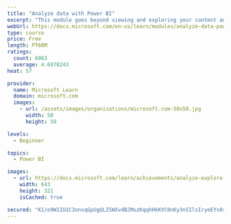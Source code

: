 ```yaml
---
title: "Analyze data with Power BI"
excerpt: "This module goes beyond viewing and exploring your content and explains how to interact with it by working with reports and dashboards to uncover and share new business insights."
webUrl: https://docs.microsoft.com/en-us/learn/modules/analyze-data-power-bi/
type: course
price: Free
length: PT60M
ratings:
  count: 6083
  average: 4.6970243
heat: 57

provider:
  name: Microsoft Learn
  domain: microsoft.com
  images:
    - url: /assets/images/organizations/microsoft.com-50x50.jpg
      width: 50
      height: 50

levels:
  - Beginner

topics:
  - Power BI

images:
  - url: https://docs.microsoft.com/learn/achievements/analyze-explore-data-power-bi-social.png
    width: 643
    height: 321
    isCached: true

secured: "K1/o9W1IU1C3onsqGpUgQLZSWXvdBJMuzKqqhHkKVC0nKy3n5IlsIryeEYs0rUmKqL209/TahPYw3Qc0rkc7vFQqIMB/wFia3uOo/Rb0aXbyNxHbOY18lBR1Yyq3oBRiH2LGpbySG5OIqOAM984+ovjf9cYqLpmjcGPpYYxCwbfTN3a50v6sPKzokd5OLHhcIMNt5xIdK4MyUOOIUaVIaCrMk+fqhcsZieikIQxH39C6uRRhKDYErZAHqNIMfW33+0r3WRjJIa5sKmxrJ9zZPxjfDinCiEMvclg/TjuFle077UHBPQ3J6I9bjGMJfQpakp6r9wKoj5ePRsJzZZiZu3ZzZEwbZtx2vIiKl+cYww09exun21cBGUSKftiSrRxQ0p/Dp/912QfHC3E+K5qk6zko7X6jPVVwE15stGm9DgQ=;MrZJh0tapN5v+33gNhm4gg=="
---
```


